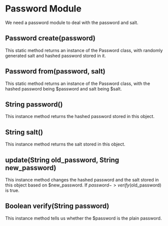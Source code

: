 Password Module
===============
We need a password module to deal with the password and salt.

Password create(password)
-------------------------
This static method returns an instance of the Password class, with randomly
generated salt and hashed password stored in it.

Password from(password, salt)
-----------------------------
This static method returns an instance of the Password class, with the hashed
password being $password and salt being $salt.

String password()
-----------------
This instance method returns the hashed password stored in this object.

String salt()
-------------
This instance method returns the salt stored in this object.

update(String old\_password, String new\_password)
--------------------------------------------------
This instance method changes the hashed password and the salt stored in this
object based on $new\_password. If $password->verify($old\_password) is true.

Boolean verify(String password)
-------------------------------
This instance method tells us whether the $password is the plain password.
